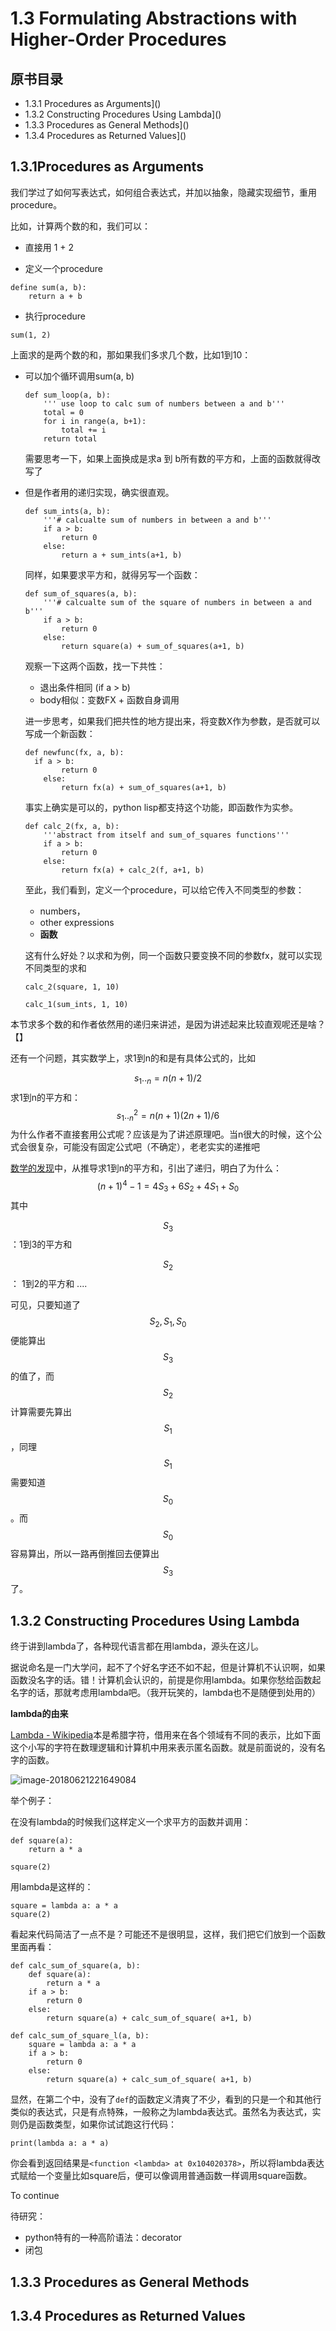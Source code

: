 # 1.3 Formulating Abstractions with Higher-Order Procedures

## 原书目录

- 1.3.1 Procedures as Arguments]()
- 1.3.2 Constructing Procedures Using Lambda]()
- 1.3.3 Procedures as General Methods]()
- 1.3.4 Procedures as Returned Values]()

## 1.3.1Procedures as Arguments

我们学过了如何写表达式，如何组合表达式，并加以抽象，隐藏实现细节，重用procedure。

比如，计算两个数的和，我们可以：

- 直接用 1 + 2

- 定义一个procedure

```
define sum(a, b):
	return a + b
```

- 执行procedure

```
sum(1, 2)
```

上面求的是两个数的和，那如果我们多求几个数，比如1到10：

- 可以加个循环调用sum(a, b)

  ```
  def sum_loop(a, b):
      ''' use loop to calc sum of numbers between a and b'''
      total = 0
      for i in range(a, b+1):
          total += i
      return total
  ```

  需要思考一下，如果上面换成是求a 到 b所有数的平方和，上面的函数就得改写了

- 但是作者用的递归实现，确实很直观。

  ```
  def sum_ints(a, b):
      '''# calcualte sum of numbers in between a and b'''
      if a > b:
          return 0
      else:
          return a + sum_ints(a+1, b)
  ```

  同样，如果要求平方和，就得另写一个函数：

  ```
  def sum_of_squares(a, b):
      '''# calcualte sum of the square of numbers in between a and b'''
      if a > b:
          return 0
      else:
          return square(a) + sum_of_squares(a+1, b)
  ```

  观察一下这两个函数，找一下共性：

  - 退出条件相同 (if a > b)
  - body相似：变数FX + 函数自身调用

  进一步思考，如果我们把共性的地方提出来，将变数X作为参数，是否就可以写成一个新函数：

  ```
  def newfunc(fx, a, b):
  	if a > b:
          return 0
      else:
          return fx(a) + sum_of_squares(a+1, b)
  ```

  事实上确实是可以的，python lisp都支持这个功能，即函数作为实参。

  ```
  def calc_2(fx, a, b):
      '''abstract from itself and sum_of_squares functions'''
      if a > b:
          return 0
      else:
          return fx(a) + calc_2(f, a+1, b)
  ```

  至此，我们看到，定义一个procedure，可以给它传入不同类型的参数：

  - numbers，
  - other expressions
  - **函数**

  这有什么好处？以求和为例，同一个函数只要变换不同的参数fx，就可以实现不同类型的求和

  ```
  calc_2(square, 1, 10)
  ```

  ```
  calc_1(sum_ints, 1, 10)
  ```

  

本节求多个数的和作者依然用的递归来讲述，是因为讲述起来比较直观呢还是啥？【】

还有一个问题，其实数学上，求1到n的和是有具体公式的，比如


$$
s_1.._n = n(n+1)/2
$$
求1到n的平方和：
$$
s_1.._n^2 = n(n+1)(2n+1)/6
$$
为什么作者不直接套用公式呢？应该是为了讲述原理吧。当n很大的时候，这个公式会很复杂，可能没有固定公式吧（不确定），老老实实的递推吧

[数学的发现](https://book.douban.com/subject/1850407/)中，从推导求1到n的平方和，引出了递归，明白了为什么：
$$
(n+1)^4 -1 = 4S_3 + 6 S_2 + 4S_1 + S_0
$$
其中 

$$S_3$$ ：1到3的平方和

$$S_2$$： 1到2的平方和
....

可见，只要知道了 $$S_2, S_1, S_0$$ 便能算出$$S_3$$的值了，而$$S_2$$计算需要先算出$$S_1$$，同理$$S_1$$需要知道$$S_0$$。而$$S_0$$容易算出，所以一路再倒推回去便算出$$S_3$$了。



## 1.3.2 Constructing Procedures Using Lambda

终于讲到lambda了，各种现代语言都在用lambda，源头在这儿。

据说命名是一门大学问，起不了个好名字还不如不起，但是计算机不认识啊，如果函数没名字的话。错！计算机会认识的，前提是你用lambda。如果你愁给函数起名字的话，那就考虑用lambda吧。（我开玩笑的，lambda也不是随便到处用的）

**lambda的由来**

[Lambda - Wikipedia](https://en.wikipedia.org/wiki/Lambda)本是希腊字符，借用来在各个领域有不同的表示，比如下面这个小写的字符在数理逻辑和计算机中用来表示匿名函数。就是前面说的，没有名字的函数。

![image-20180621221649084](https://ws2.sinaimg.cn/large/006tKfTcly1fsj5tclq0hj305w0badg5.jpg)

举个例子：

在没有lambda的时候我们这样定义一个求平方的函数并调用：

```
def square(a):
    return a * a
    
square(2)
```

用lambda是这样的：

```
square = lambda a: a * a
square(2)
```

看起来代码简洁了一点不是？可能还不是很明显，这样，我们把它们放到一个函数里面再看：

```
def calc_sum_of_square(a, b):
    def square(a):
        return a * a
    if a > b:
        return 0
    else:
        return square(a) + calc_sum_of_square( a+1, b)
```

```
def calc_sum_of_square_l(a, b):
    square = lambda a: a * a
    if a > b:
        return 0
    else:
        return square(a) + calc_sum_of_square( a+1, b)
```

显然，在第二个中，没有了```def```的函数定义清爽了不少，看到的只是一个和其他行类似的表达式，只是有点特殊，一般称之为lambda表达式。虽然名为表达式，实则仍是函数类型，如果你试试跑这行代码：

```
print(lambda a: a * a)
```

你会看到返回结果是```<function <lambda> at 0x104020378>```，所以将lambda表达式赋给一个变量比如square后，便可以像调用普通函数一样调用square函数。

To continue

待研究：

- python特有的一种高阶语法：decorator
- 闭包

## 1.3.3 Procedures as General Methods

## 1.3.4 Procedures as Returned Values